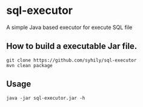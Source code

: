 # sql-executor

A simple Java based executor for execute SQL file

## How to build a executable Jar file.

```console
git clone https://github.com/syhily/sql-executor
mvn clean package
```

## Usage

```console
java -jar sql-executor.jar -h
```
